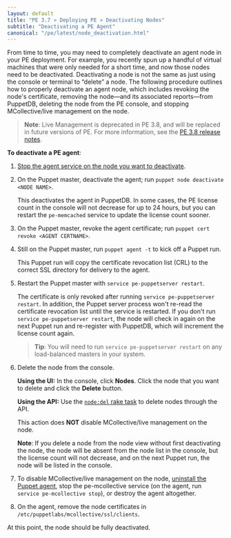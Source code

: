 ```yaml
---
layout: default
title: "PE 3.7 » Deploying PE » Deactivating Nodes"
subtitle: "Deactivating a PE Agent"
canonical: "/pe/latest/node_deactivation.html"
---
```



From time to time, you may need to completely deactivate an agent node in your PE deployment. For example, you recently spun up a handful of virtual machines that were only needed for a short time, and now those nodes need to be deactivated. Deactivating a node is not the same as just using the console or terminal to “delete” a node. The following procedure outlines how to properly deactivate an agent node, which includes revoking the node's certificate, removing the node—and its associated reports—from PuppetDB, deleting the node from the PE console, and stopping MCollective/live management on the node.

>**Note**: Live Management is deprecated in PE 3.8, and will be replaced in future versions of PE. For more information, see the [PE 3.8 release notes](./release_notes.html#live-management-is-deprecated).

**To deactivate a PE agent**:

1. [Stop the agent service on the node you want to deactivate](./orchestration_puppet.html#start-and-stop-the-puppet-agent-service).
2. On the Puppet master, deactivate the agent; run `puppet node deactivate <NODE NAME>`.

   This deactivates the agent in PuppetDB. In some cases, the PE license count in the console will not decrease for up to 24 hours, but you can restart the `pe-memcached` service to update the license count sooner.

3. On the Puppet master, revoke the agent certificate; run `puppet cert revoke <AGENT CERTNAME>`.

4. Still on the Puppet master, run `puppet agent -t` to kick off a Puppet run.

   This Puppet run will copy the certificate revocation list (CRL) to the correct SSL directory for delivery to the agent.

5. Restart the Puppet master with `service pe-puppetserver restart`.

   The certificate is only revoked after running `service pe-puppetserver restart`. In addition, the Puppet server process won't re-read the certificate revocation list until the service is restarted. If you don't run `service pe-puppetserver restart`, the node will check in again on the next Puppet run and re-register with PuppetDB, which will increment the license count again.

   > **Tip**: You will need to run `service pe-puppetserver restart` on any load-balanced masters in your system.

6. Delete the node from the console.

	**Using the UI:** In the console, click **Nodes**. Click the node that you want to delete and click the __Delete__ button.

	**Using the API:** Use the [`node:del` rake task](./console_rake_api.html#nodedelname) to delete nodes through the API.

   This action does **NOT** disable MCollective/live management on the node.

   **Note**: If you delete a node from the node view without first deactivating the node, the node will be absent from the node list in the console, but the license count will not decrease, and on the next Puppet run, the node will be listed in the console.

7. To disable MCollective/live management on the node, [uninstall the Puppet agent](./install_uninstalling.html#uninstalling-pe-from-agent-nodes), stop the pe-mcollective service (on the agent, run `service pe-mcollective stop`), or destroy the agent altogether.

8. On the agent, remove the node certificates in `/etc/puppetlabs/mcollective/ssl/clients`.

At this point, the node should be fully deactivated.
